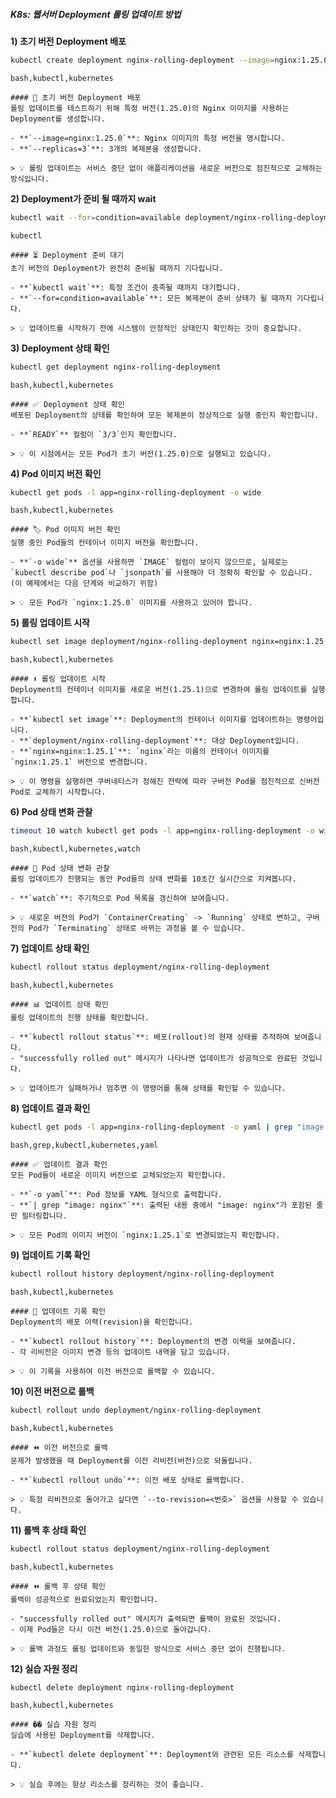 ##### K8s: 웹서버 Deployment 롤링 업데이트 방법 #####

**1) 초기 버전 Deployment 배포**
```bash
kubectl create deployment nginx-rolling-deployment --image=nginx:1.25.0 --replicas=3
```
```tech
bash,kubectl,kubernetes
```
```desc
#### 🚀 초기 버전 Deployment 배포
롤링 업데이트를 테스트하기 위해 특정 버전(1.25.0)의 Nginx 이미지를 사용하는 Deployment를 생성합니다.

- **`--image=nginx:1.25.0`**: Nginx 이미지의 특정 버전을 명시합니다.
- **`--replicas=3`**: 3개의 복제본을 생성합니다.

> 💡 롤링 업데이트는 서비스 중단 없이 애플리케이션을 새로운 버전으로 점진적으로 교체하는 방식입니다.
```

**2) Deployment가 준비 될 때까지 wait**
```bash
kubectl wait --for=condition=available deployment/nginx-rolling-deployment --timeout=60s
```
```tech
kubectl
```
```desc
#### ⏳ Deployment 준비 대기
초기 버전의 Deployment가 완전히 준비될 때까지 기다립니다.

- **`kubectl wait`**: 특정 조건이 충족될 때까지 대기합니다.
- **`--for=condition=available`**: 모든 복제본이 준비 상태가 될 때까지 기다립니다.

> 💡 업데이트를 시작하기 전에 시스템이 안정적인 상태인지 확인하는 것이 중요합니다.
```

**3) Deployment 상태 확인**
```bash
kubectl get deployment nginx-rolling-deployment
```
```tech
bash,kubectl,kubernetes
```
```desc
#### ✅ Deployment 상태 확인
배포된 Deployment의 상태를 확인하여 모든 복제본이 정상적으로 실행 중인지 확인합니다.

- **`READY`** 컬럼이 `3/3`인지 확인합니다.

> 💡 이 시점에서는 모든 Pod가 초기 버전(1.25.0)으로 실행되고 있습니다.
```

**4) Pod 이미지 버전 확인**
```bash
kubectl get pods -l app=nginx-rolling-deployment -o wide
```
```tech
bash,kubectl,kubernetes
```
```desc
#### 🏷️ Pod 이미지 버전 확인
실행 중인 Pod들의 컨테이너 이미지 버전을 확인합니다.

- **`-o wide`** 옵션을 사용하면 `IMAGE` 컬럼이 보이지 않으므로, 실제로는 `kubectl describe pod`나 `jsonpath`를 사용해야 더 정확히 확인할 수 있습니다. (이 예제에서는 다음 단계와 비교하기 위함)

> 💡 모든 Pod가 `nginx:1.25.0` 이미지를 사용하고 있어야 합니다.
```

**5) 롤링 업데이트 시작**
```bash
kubectl set image deployment/nginx-rolling-deployment nginx=nginx:1.25.1
```
```tech
bash,kubectl,kubernetes
```
```desc
#### ⬆️ 롤링 업데이트 시작
Deployment의 컨테이너 이미지를 새로운 버전(1.25.1)으로 변경하여 롤링 업데이트를 실행합니다.

- **`kubectl set image`**: Deployment의 컨테이너 이미지를 업데이트하는 명령어입니다.
- **`deployment/nginx-rolling-deployment`**: 대상 Deployment입니다.
- **`nginx=nginx:1.25.1`**: `nginx`라는 이름의 컨테이너 이미지를 `nginx:1.25.1` 버전으로 변경합니다.

> 💡 이 명령을 실행하면 쿠버네티스가 정해진 전략에 따라 구버전 Pod를 점진적으로 신버전 Pod로 교체하기 시작합니다.
```

**6) Pod 상태 변화 관찰**
```bash
timeout 10 watch kubectl get pods -l app=nginx-rolling-deployment -o wide
```
```tech
bash,kubectl,kubernetes,watch
```
```desc
#### 🔄 Pod 상태 변화 관찰
롤링 업데이트가 진행되는 동안 Pod들의 상태 변화를 10초간 실시간으로 지켜봅니다.

- **`watch`**: 주기적으로 Pod 목록을 갱신하여 보여줍니다.

> 💡 새로운 버전의 Pod가 `ContainerCreating` -> `Running` 상태로 변하고, 구버전의 Pod가 `Terminating` 상태로 바뀌는 과정을 볼 수 있습니다.
```

**7) 업데이트 상태 확인**
```bash
kubectl rollout status deployment/nginx-rolling-deployment
```
```tech
bash,kubectl,kubernetes
```
```desc
#### 📊 업데이트 상태 확인
롤링 업데이트의 진행 상태를 확인합니다.

- **`kubectl rollout status`**: 배포(rollout)의 현재 상태를 추적하여 보여줍니다.
- "successfully rolled out" 메시지가 나타나면 업데이트가 성공적으로 완료된 것입니다.

> 💡 업데이트가 실패하거나 멈추면 이 명령어를 통해 상태를 확인할 수 있습니다.
```

**8) 업데이트 결과 확인**
```bash
kubectl get pods -l app=nginx-rolling-deployment -o yaml | grep "image: nginx"
```
```tech
bash,grep,kubectl,kubernetes,yaml
```
```desc
#### ✅ 업데이트 결과 확인
모든 Pod들이 새로운 이미지 버전으로 교체되었는지 확인합니다.

- **`-o yaml`**: Pod 정보를 YAML 형식으로 출력합니다.
- **`| grep "image: nginx"`**: 출력된 내용 중에서 "image: nginx"가 포함된 줄만 필터링합니다.

> 💡 모든 Pod의 이미지 버전이 `nginx:1.25.1`로 변경되었는지 확인합니다.
```

**9) 업데이트 기록 확인**
```bash
kubectl rollout history deployment/nginx-rolling-deployment
```
```tech
bash,kubectl,kubernetes
```
```desc
#### 📜 업데이트 기록 확인
Deployment의 배포 이력(revision)을 확인합니다.

- **`kubectl rollout history`**: Deployment의 변경 이력을 보여줍니다.
- 각 리비전은 이미지 변경 등의 업데이트 내역을 담고 있습니다.

> 💡 이 기록을 사용하여 이전 버전으로 롤백할 수 있습니다.
```

**10) 이전 버전으로 롤백**
```bash
kubectl rollout undo deployment/nginx-rolling-deployment
```
```tech
bash,kubectl,kubernetes
```
```desc
#### ⏪ 이전 버전으로 롤백
문제가 발생했을 때 Deployment를 이전 리비전(버전)으로 되돌립니다.

- **`kubectl rollout undo`**: 이전 배포 상태로 롤백합니다.

> 💡 특정 리비전으로 돌아가고 싶다면 `--to-revision=<번호>` 옵션을 사용할 수 있습니다.
```

**11) 롤백 후 상태 확인**
```bash
kubectl rollout status deployment/nginx-rolling-deployment
```
```tech
bash,kubectl,kubernetes
```
```desc
#### ⏪ 롤백 후 상태 확인
롤백이 성공적으로 완료되었는지 확인합니다.

- "successfully rolled out" 메시지가 출력되면 롤백이 완료된 것입니다.
- 이제 Pod들은 다시 이전 버전(1.25.0)으로 돌아갑니다.

> 💡 롤백 과정도 롤링 업데이트와 동일한 방식으로 서비스 중단 없이 진행됩니다.
```

**12) 실습 자원 정리**
```bash
kubectl delete deployment nginx-rolling-deployment
```
```tech
bash,kubectl,kubernetes
```
```desc
#### �� 실습 자원 정리
실습에 사용된 Deployment를 삭제합니다.

- **`kubectl delete deployment`**: Deployment와 관련된 모든 리소스를 삭제합니다.

> 💡 실습 후에는 항상 리소스를 정리하는 것이 좋습니다.
```
